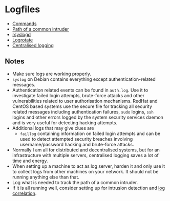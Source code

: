 # Logfiles

* [Commands](Commands.md)
* [Path of a common intruder](Path-of-a-common-intruder.md)
* [rsyslogd](rsyslogd.md)
* [Logrotate](Logrotate.md)
* [Centralised logging](Centralised-logging.md)

## Notes

* Make sure logs are working properly.
* `syslog` on Debian contains everything except authentication-related messages. 
* Authentication related events can be found in `auth.log`. Use it to investigate failed login attempts, brute-force attacks and other vulnerabilities related to user authorisation mechanisms. RedHat and CentOS based systems use the secure file for tracking all security related messages including authentication failures, `sudo` logins, `ssh` logins and other errors logged by the system security services daemon and is very useful for detecting hacking attempts.
* Additional logs that may give clues are 
  * `faillog` containing information on failed login attempts and can be used to detect attempted security breaches involving username/password hacking and brute-force attacks.
* Normally I am all for distributed and decentralised systems, but for an infrastructure with multiple servers, centralised logging saves a lot of time and energy.
* When setting up a machine to act as log server, harden it and only use it to collect logs from other machines on your network. It should not be running anything else than that.
* Log what is needed to track the path of a common intruder.
* If it is all running well, consider setting up for intrusion detection and [log correlation](https://tymyrddin.wiki/forensics/logs).


